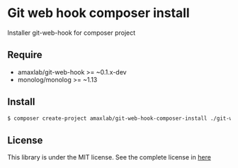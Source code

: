 Git web hook composer install
===

Installer git-web-hook for composer project 

Require
-------

- amaxlab/git-web-hook >= ~0.1.x-dev
- monolog/monolog >= ~1.13

Install
-------
``` bash
$ composer create-project amaxlab/git-web-hook-composer-install ./git-web-hook --prefer-dist --stability="dev"
```

License
--------
This library is under the MIT license. See the complete license in [here](https://github.com/amaxlab/git-web-hook/blob/master/LICENSE)
